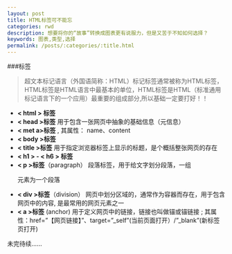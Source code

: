 ```yaml
---
layout: post
title: HTML标签可不能忘
categories: rwd
description: 想要将你的“故事”转换成图表更有说服力，但是又苦于不知如何选择？
keywords: 图表,类型,选择
permalink: /posts/:categories/:title.html
---
```



###标签
> 超文本标记语言（外国语简称：HTML）标记标签通常被称为HTML标签，HTML标签是HTML语言中最基本的单位，HTML标签是HTML（标准通用标记语言下的一个应用）最重要的组成部分,所以基础一定要打好！！

-  **< html > 标签**
-  **< head >标签** 用于包含一张网页中抽象的基础信息（元信息）
- **< met a>标签** , 其属性： name、content
- **< body >标签**
- **< title >标签** 用于指定浏览器标签上显示的标题，是个概括整张网页的存在
-  **< h1 > - < h6 > 标签**
-  **< p >标签**（paragraph） 段落标签，用于给文字划分段落，一组<p>元素为一个段落
- **< div >标签**（division） 网页中划分区域的，通常作为容器而存在，用于包含网页中的内容, 是最常用的网页元素之一
- **< a >标签** (anchor) 用于定义网页中的链接，链接也叫做锚或锚链接
; 其属性：href=”【网页链接】”、target=”_self”(当前页面打开）/”_blank”(新标签页打开)



未完待续......